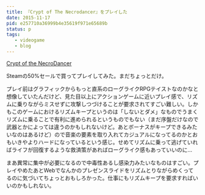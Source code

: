 ```yaml
---
title: 『Crypt of The Necrodancer』をプレイした
date: 2015-11-17
pid: e257710a36999b4e35619f971e65689b
status: p
tags:
   - videogame
   - blog
---
```


[Crypt of the NecroDancer][1]

Steamの50%セールで買ってプレイしてみた。まだちょっとだけ。

プレイ前はグラフィックからもっと直系のローグライクRPGテイストなのかなと想像していたんだけど、見た目以上にアクションゲームに近いプレイ感で、リズムに乗りながらミスせずに攻撃しつづけることが要求されてすごい難しい。しかもこのゲームにおけるリズムキープというのは「しないとダメ」なものでうまくリズムに乗ることで有利に進められるというものでもない（まだ序盤だけなので武器とかによっては違うのかもしれないけど。あとボーナスがキープできるみたいなのはあるけど）ので音楽の要素を取り入れてカジュアルになってるのかとおもいきやよりハードになっているという感じ。せめてリズムに乗って逃げていればライフが回復するような救済策があればローグライク感もあっていいのに…

まあ異常に集中が必要になるので中毒性あるし感染力みたいなものはすごい。プレイやめたあとWebでなんかのプレゼンスライドをリズムとりながらめくってるのに気づいてちょっとおもしろかった。仕事にもリズムキープを要求すればいいのかもしれない。

[1]:	http://necrodancer.com/
